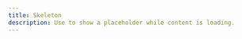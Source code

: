 ```yaml
---
title: Skeleton
description: Use to show a placeholder while content is loading.
---
```


<DocsPage 
    :title="frontmatter.title" 
    :description="frontmatter.description"
    path="views/components/Skeleton.md">

</DocsPage>
